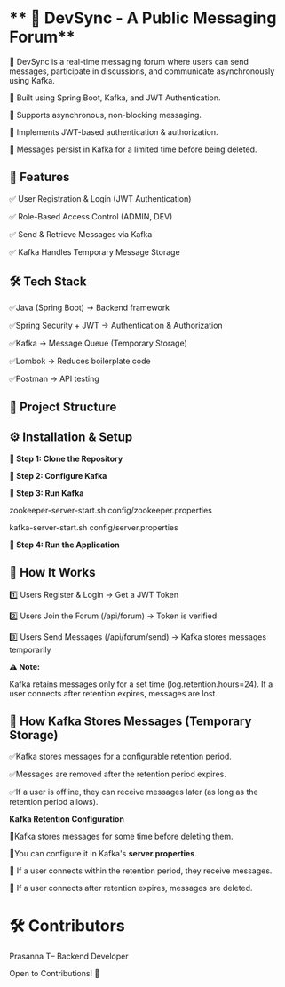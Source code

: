 # ** 📄 DevSync - A Public Messaging Forum**

📌 DevSync is a real-time messaging forum where users can send messages, participate in discussions, and communicate asynchronously using Kafka.

🔹 Built using Spring Boot, Kafka, and JWT Authentication.

🔹 Supports asynchronous, non-blocking messaging.

🔹 Implements JWT-based authentication & authorization.

🔹 Messages persist in Kafka for a limited time before being deleted.


## **🚀 Features**

✅ User Registration & Login (JWT Authentication)

✅ Role-Based Access Control (ADMIN, DEV)

✅ Send & Retrieve Messages via Kafka

✅ Kafka Handles Temporary Message Storage


## **🛠️ Tech Stack**

✅Java (Spring Boot)	    -> Backend framework

✅Spring Security + JWT	    -> Authentication & Authorization

✅Kafka	                    -> Message Queue (Temporary Storage)

✅Lombok	                -> Reduces boilerplate code

✅Postman	                -> API testing


## **📂 Project Structure**


## **⚙️ Installation & Setup**

**🔹 Step 1: Clone the Repository**


**🔹 Step 2: Configure Kafka**


**🔹 Step 3: Run Kafka**

zookeeper-server-start.sh config/zookeeper.properties

kafka-server-start.sh config/server.properties

**🔹 Step 4: Run the Application**


## **🚀 How It Works**

1️⃣ Users Register & Login → Get a JWT Token

2️⃣ Users Join the Forum (/api/forum) → Token is verified

3️⃣ Users Send Messages (/api/forum/send) → Kafka stores messages temporarily



**⚠ Note:**

Kafka retains messages only for a set time (log.retention.hours=24).
If a user connects after retention expires, messages are lost.


## **📌 How Kafka Stores Messages (Temporary Storage)**

✅Kafka stores messages for a configurable retention period.

✅Messages are removed after the retention period expires.

✅If a user is offline, they can receive messages later (as long as the retention period allows).

**Kafka Retention Configuration**

🔹Kafka stores messages for some time before deleting them.

🔹You can configure it in Kafka's **server.properties**.

🔹 If a user connects within the retention period, they receive messages.

🔹 If a user connects after retention expires, messages are deleted.


# **🛠️ Contributors**

Prasanna T– Backend Developer

Open to Contributions! 🤝


